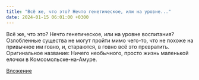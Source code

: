 ```yaml
---
title: "Всё же, что это? Нечто генетическое, или на уровне..."
date: 2024-01-15 06:01:00 +0300
---
```


Всё же, что это? Нечто генетическое, или на уровне воспитания?
Озлобленные существа не могут пройти мимо чего-то, что не похоже на привычное им говно, и, стараются, в говно всё это превратить.
Оригинальное название:
Ничего необычного, просто жизнь маленькой елочки в Комсомольске-на-Амуре.

[Вложение](https://vk.com/video41076938_456239721)
